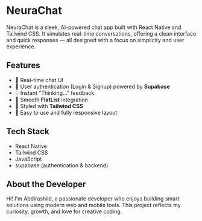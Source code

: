 # NeuraChat

NeuraChat is a sleek, AI-powered chat app built with React Native and Tailwind CSS. It simulates real-time conversations, offering a clean interface and quick responses — all designed with a focus on simplicity and user experience.

## Features

- 💬 Real-time chat UI  
- 🔐 User authentication (Login & Signup) powered by **Supabase**  
- 💡 Instant "Thinking..." feedback  
- 🧾 Smooth **FlatList** integration  
- 🎨 Styled with **Tailwind CSS**  
- 📱 Easy to use and fully responsive layout  

## Tech Stack

- React Native
- Tailwind CSS
- JavaScript
- supabase (authentication & backend)

## About the Developer

Hi! I'm Abdirashiid, a passionate developer who enjoys building smart solutions using modern web and mobile tools. This project reflects my curiosity, growth, and love for creative coding.

 

